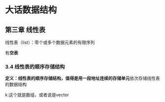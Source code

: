 # 大话数据结构

## 第三章 线性表

线性表（list）：零个或多个数据元素的有限序列

有**空表**

### 3.4 线性表的顺序存储结构

**定义：**线性表的顺序存储结构，值得是用**一段地址连续的存储单元**依次存储线性表的数据结构

k:这个就是数组，或者说是vector

